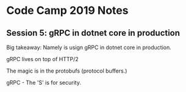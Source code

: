 # Code Camp 2019 Notes

## Session 5: gRPC in dotnet core in production

Big takeaway: Namely is usign gRPC in dotnet core in production.

gRPC lives on top of HTTP/2

The magic is in the protobufs (protocol buffers.)

gRPC - The 'S' is for security.
